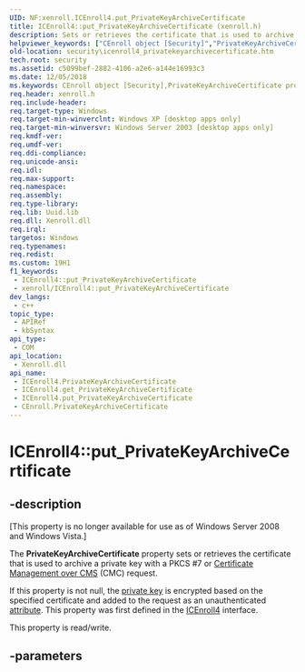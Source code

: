 ```yaml
---
UID: NF:xenroll.ICEnroll4.put_PrivateKeyArchiveCertificate
title: ICEnroll4::put_PrivateKeyArchiveCertificate (xenroll.h)
description: Sets or retrieves the certificate that is used to archive a private key with a PKCS (Put)
helpviewer_keywords: ["CEnroll object [Security]","PrivateKeyArchiveCertificate property","ICEnroll4 interface [Security]","PrivateKeyArchiveCertificate property","ICEnroll4.PrivateKeyArchiveCertificate","ICEnroll4.put_PrivateKeyArchiveCertificate","ICEnroll4::PrivateKeyArchiveCertificate","ICEnroll4::get_PrivateKeyArchiveCertificate","ICEnroll4::put_PrivateKeyArchiveCertificate","PrivateKeyArchiveCertificate property [Security]","PrivateKeyArchiveCertificate property [Security]","CEnroll object","PrivateKeyArchiveCertificate property [Security]","ICEnroll4 interface","_xen_icenroll4_privatekeyarchivecertificate","put_PrivateKeyArchiveCertificate","security.icenroll4_privatekeyarchivecertificate","xenroll/ICEnroll4::PrivateKeyArchiveCertificate","xenroll/ICEnroll4::get_PrivateKeyArchiveCertificate","xenroll/ICEnroll4::put_PrivateKeyArchiveCertificate"]
old-location: security\icenroll4_privatekeyarchivecertificate.htm
tech.root: security
ms.assetid: c5099bef-2882-4106-a2e6-a144e16993c3
ms.date: 12/05/2018
ms.keywords: CEnroll object [Security],PrivateKeyArchiveCertificate property, ICEnroll4 interface [Security],PrivateKeyArchiveCertificate property, ICEnroll4.PrivateKeyArchiveCertificate, ICEnroll4.put_PrivateKeyArchiveCertificate, ICEnroll4::PrivateKeyArchiveCertificate, ICEnroll4::get_PrivateKeyArchiveCertificate, ICEnroll4::put_PrivateKeyArchiveCertificate, PrivateKeyArchiveCertificate property [Security], PrivateKeyArchiveCertificate property [Security],CEnroll object, PrivateKeyArchiveCertificate property [Security],ICEnroll4 interface, _xen_icenroll4_privatekeyarchivecertificate, put_PrivateKeyArchiveCertificate, security.icenroll4_privatekeyarchivecertificate, xenroll/ICEnroll4::PrivateKeyArchiveCertificate, xenroll/ICEnroll4::get_PrivateKeyArchiveCertificate, xenroll/ICEnroll4::put_PrivateKeyArchiveCertificate
req.header: xenroll.h
req.include-header: 
req.target-type: Windows
req.target-min-winverclnt: Windows XP [desktop apps only]
req.target-min-winversvr: Windows Server 2003 [desktop apps only]
req.kmdf-ver: 
req.umdf-ver: 
req.ddi-compliance: 
req.unicode-ansi: 
req.idl: 
req.max-support: 
req.namespace: 
req.assembly: 
req.type-library: 
req.lib: Uuid.lib
req.dll: Xenroll.dll
req.irql: 
targetos: Windows
req.typenames: 
req.redist: 
ms.custom: 19H1
f1_keywords:
 - ICEnroll4::put_PrivateKeyArchiveCertificate
 - xenroll/ICEnroll4::put_PrivateKeyArchiveCertificate
dev_langs:
 - c++
topic_type:
 - APIRef
 - kbSyntax
api_type:
 - COM
api_location:
 - Xenroll.dll
api_name:
 - ICEnroll4.PrivateKeyArchiveCertificate
 - ICEnroll4.get_PrivateKeyArchiveCertificate
 - ICEnroll4.put_PrivateKeyArchiveCertificate
 - CEnroll.PrivateKeyArchiveCertificate
---
```


# ICEnroll4::put_PrivateKeyArchiveCertificate


## -description

<p class="CCE_Message">[This property is no longer available for use as of Windows Server 2008 and Windows Vista.]

The <b>PrivateKeyArchiveCertificate</b> property sets or retrieves the certificate that is used to archive a private key with a PKCS #7 or <a href="/windows/desktop/SecGloss/c-gly">Certificate Management over CMS</a> (CMC) request.

If this property is not null, the <a href="/windows/desktop/SecGloss/p-gly">private key</a> is encrypted based on the specified certificate and added to the request as an unauthenticated <a href="/windows/desktop/SecGloss/a-gly">attribute</a>. This property was first defined in the <a href="/windows/desktop/api/xenroll/nn-xenroll-icenroll4">ICEnroll4</a> interface.

This property is read/write.

## -parameters
